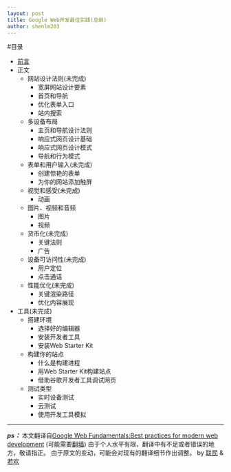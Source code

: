 ```yaml
---
layout: post
title: Google Web开发最佳实践(总纲)
author: shenlm203
---
```


#目录

- [前言](http://aliqin.github.io/2014/08/20/google-web-get-started/)
- 正文
    + 网站设计法则(未完成)
        - 宽屏网站设计要素
        - 首页和导航
        - 优化表单入口
        - 站内搜索
    + 多设备布局
        - 主页和导航设计法则
        - 响应式网页设计基础
        - 响应式网页设计模式
        - 导航和行为模式
    + 表单和用户输入(未完成)
        - 创建惊艳的表单
        - 为你的网站添加触屏
    + 视觉和感受(未完成)
        - 动画
    + 图片、视频和音频
        - 图片
        - 视频
    + 货币化(未完成)
        - 关键法则
        - 广告
    + 设备可访问性(未完成)
        - 用户定位
        - 点击通话
    + 性能优化(未完成)
        - 关键渲染路径
        - 优化内容展现
- 工具(未完成)
    + 搭建环境
        - 选择好的编辑器
        - 安装开发者工具
        - 安装Web Starter Kit
    + 构建你的站点
        - 什么是构建进程
        - 用Web Starter Kit构建站点
        - 借助谷歌开发者工具调试网页
    + 测试类型
        - 实时设备测试
        - 云测试
        - 使用开发工具模拟

---

***ps：***
本文翻译自[Google Web Fundamentals:Best practices for modern web development](https://developers.google.com/web/fundamentals/) (可能需要[翻墙](https://code.google.com/p/goagent/wiki/InstallGuide))
由于个人水平有限，翻译中有不足或者错误的地方，敬请指正。
由于原文的变动，可能会对现有的翻译细节作出调整。
by [联民](http://www.atatech.org/users/80160) & [若欢](http://www.atatech.org/users/80172)


